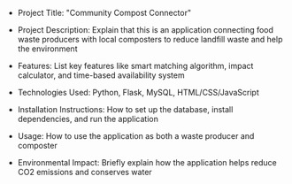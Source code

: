 - Project Title: "Community Compost Connector"

- Project Description: Explain that this is an application connecting food waste producers with local composters to reduce landfill waste and help the environment

- Features: List key features like smart matching algorithm, impact calculator, and time-based availability system

- Technologies Used: Python, Flask, MySQL, HTML/CSS/JavaScript

- Installation Instructions: How to set up the database, install dependencies, and run the application

- Usage: How to use the application as both a waste producer and composter

- Environmental Impact: Briefly explain how the application helps reduce CO2 emissions and conserves water
